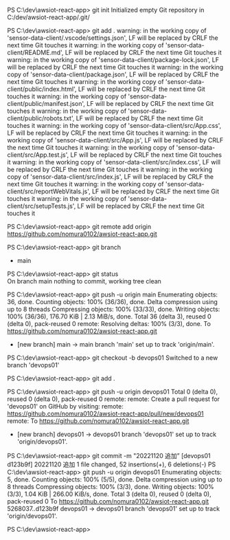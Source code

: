 PS C:\dev\awsiot-react-app> git init
Initialized empty Git repository in C:/dev/awsiot-react-app/.git/

PS C:\dev\awsiot-react-app> git add .
warning: in the working copy of 'sensor-data-client/.vscode/settings.json', LF will be replaced by CRLF the next time Git touches it
warning: in the working copy of 'sensor-data-client/README.md', LF will be replaced by CRLF the next time Git touches it
warning: in the working copy of 'sensor-data-client/package-lock.json', LF will be replaced by CRLF the next time Git touches it
warning: in the working copy of 'sensor-data-client/package.json', LF will be replaced by CRLF the next time Git touches it
warning: in the working copy of 'sensor-data-client/public/index.html', LF will be replaced by CRLF the next time Git touches it
warning: in the working copy of 'sensor-data-client/public/manifest.json', LF will be replaced by CRLF the next time Git touches it
warning: in the working copy of 'sensor-data-client/public/robots.txt', LF will be replaced by CRLF the next time Git touches it
warning: in the working copy of 'sensor-data-client/src/App.css', LF will be replaced by CRLF the next time Git touches it
warning: in the working copy of 'sensor-data-client/src/App.js', LF will be replaced by CRLF the next time Git touches it
warning: in the working copy of 'sensor-data-client/src/App.test.js', LF will be replaced by CRLF the next time Git touches it
warning: in the working copy of 'sensor-data-client/src/index.css', LF will be replaced by CRLF the next time Git touches it
warning: in the working copy of 'sensor-data-client/src/index.js', LF will be replaced by CRLF the next time Git touches it
warning: in the working copy of 'sensor-data-client/src/reportWebVitals.js', LF will be replaced by CRLF the next time Git touches it
warning: in the working copy of 'sensor-data-client/src/setupTests.js', LF will be replaced by CRLF the next time Git touches it

PS C:\dev\awsiot-react-app> git remote add origin https://github.com/nomura0102/awsiot-react-app.git

PS C:\dev\awsiot-react-app> git branch
* main

PS C:\dev\awsiot-react-app> git status                                                              
On branch main
nothing to commit, working tree clean

PS C:\dev\awsiot-react-app> git push -u origin main
Enumerating objects: 36, done.
Counting objects: 100% (36/36), done.
Delta compression using up to 8 threads
Compressing objects: 100% (33/33), done.
Writing objects: 100% (36/36), 176.70 KiB | 2.13 MiB/s, done.
Total 36 (delta 3), reused 0 (delta 0), pack-reused 0
remote: Resolving deltas: 100% (3/3), done.
To https://github.com/nomura0102/awsiot-react-app.git
 * [new branch]      main -> main
branch 'main' set up to track 'origin/main'.

PS C:\dev\awsiot-react-app> git checkout -b devops01
Switched to a new branch 'devops01'

PS C:\dev\awsiot-react-app> git add .

PS C:\dev\awsiot-react-app> git push -u origin devops01
Total 0 (delta 0), reused 0 (delta 0), pack-reused 0
remote: 
remote: Create a pull request for 'devops01' on GitHub by visiting:
remote:      https://github.com/nomura0102/awsiot-react-app/pull/new/devops01
remote:
To https://github.com/nomura0102/awsiot-react-app.git
 * [new branch]      devops01 -> devops01
branch 'devops01' set up to track 'origin/devops01'.

PS C:\dev\awsiot-react-app> git commit -m "20221120 追加”
[devops01 d123b9f] 20221120 追加
 1 file changed, 52 insertions(+), 6 deletions(-)
PS C:\dev\awsiot-react-app> git push -u origin devops01
Enumerating objects: 5, done.
Counting objects: 100% (5/5), done.
Delta compression using up to 8 threads
Compressing objects: 100% (3/3), done.
Writing objects: 100% (3/3), 1.04 KiB | 266.00 KiB/s, done.
Total 3 (delta 0), reused 0 (delta 0), pack-reused 0
To https://github.com/nomura0102/awsiot-react-app.git
   5268037..d123b9f  devops01 -> devops01
branch 'devops01' set up to track 'origin/devops01'.

PS C:\dev\awsiot-react-app>